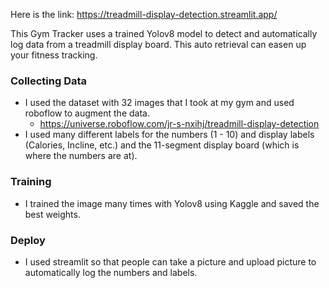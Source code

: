 Here is the link: https://treadmill-display-detection.streamlit.app/

This Gym Tracker uses a trained Yolov8 model to detect and automatically log data from a treadmill display board. This auto retrieval can easen up your fitness tracking.

### Collecting Data
- I used the dataset with 32 images that I took at my gym and used roboflow to augment the data. 
    - https://universe.roboflow.com/jr-s-nxihj/treadmill-display-detection 
- I used many different labels for the numbers (1 - 10) and display labels (Calories, Incline, etc.) and the 11-segment display board (which is where the numbers are at).

### Training 
- I trained the image many times with Yolov8 using Kaggle and saved the best weights.

### Deploy
- I used streamlit so that people can take a picture and upload picture to automatically log the numbers and labels. 